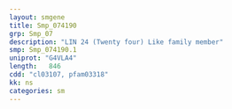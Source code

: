 ```yaml
---
layout: smgene
title: Smp_074190
grp: Smp_07
description: "LIN 24 (Twenty four) Like family member"
smp: Smp_074190.1
uniprot: "G4VLA4"
length:   846
cdd: "cl03107, pfam03318"
kk: ns
categories: sm
---
```

